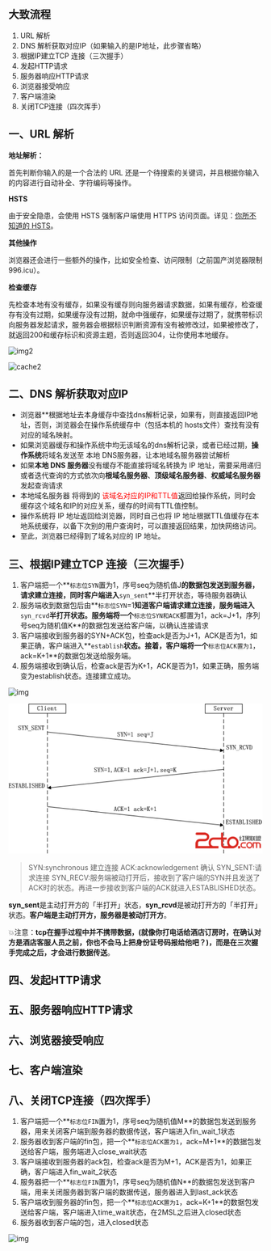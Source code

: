 ## 大致流程

1. URL 解析
2. DNS 解析获取对应IP（如果输入的是IP地址，此步骤省略）
3. 根据IP建立TCP 连接（三次握手）
4. 发起HTTP请求
5. 服务器响应HTTP请求
6. 浏览器接受响应
7. 客户端渲染
8. 关闭TCP连接（四次挥手）

## 一、URL 解析

**地址解析：**

首先判断你输入的是一个合法的 URL 还是一个待搜索的关键词，并且根据你输入的内容进行自动补全、字符编码等操作。

**HSTS**

由于安全隐患，会使用 HSTS 强制客户端使用 HTTPS 访问页面。详见：[你所不知道的 HSTS](https://www.barretlee.com/blog/2015/10/22/hsts-intro/)。

**其他操作**

浏览器还会进行一些额外的操作，比如安全检查、访问限制（之前国产浏览器限制 996.icu）。

**检查缓存**

先检查本地有没有缓存，如果没有缓存则向服务器请求数据，如果有缓存，检查缓存有没有过期，如果缓存没有过期，就命中强缓存，如果缓存过期了，就携带标识向服务器发起请求，服务器会根据标识判断资源有没有被修改过，如果被修改了，就返回200和缓存标识和资源主题，否则返回304，让你使用本地缓存。

![img2]([https://github.com/glbb666/myNote/blob/master/review/%E7%BD%91%E7%BB%9C%E5%AE%89%E5%85%A8/image/cache2.png](https://github.com/glbb666/myNote/blob/master/review/网络安全/image/cache2.png))

![cache2](G:\WebstormProjects\myNote\review\网络安全\image\cache2.png)

## 二、DNS 解析获取对应IP

- 浏览器**根据地址去本身缓存中查找dns解析记录，如果有，则直接返回IP地址，否则，浏览器会在操作系统缓存中（包括本机的 hosts文件）查找有没有对应的域名映射。
- 如果浏览器缓存和操作系统中均无该域名的dns解析记录，或者已经过期，**操作系统**将域名发送至 本地 DNS服务器，让本地域名服务器尝试解析
- 如果**本地 DNS 服务器**没有缓存不能直接将域名转换为 IP 地址，需要采用递归或者迭代查询的方式依次向**根域名服务器**、**顶级域名服务器**、**权威域名服务器**发起查询请求
- 本地域名服务器 将得到的<font color='red'> 该域名对应的IP和TTL值</font>返回给操作系统，同时会缓存这个域名和IP的对应关系，缓存的时间有TTL值控制。
- 操作系统将 IP 地址返回给浏览器，同时自己也将 IP 地址根据TTL值缓存在本地系统缓存，以备下次别的用户查询时，可以直接返回结果，加快网络访问。
- 至此，浏览器已经得到了域名对应的 IP 地址。

## 三、根据IP建立TCP 连接（三次握手）

1. 客户端把一个**`标志位SYN`置为1，序号seq为随机值J**的数据包发送到服务器，请求建立连接，同时客户端进入**`syn_sent`**半打开状态，等待服务器确认
2. 服务端收到数据包后由**`标志位SYN`=1**知道客户端请求建立连接，服务端进入**`syn_rcvd`**半打开状态。服务端将一个**`标志位SYN和ACK`都置为1，ack=J+1，序列号seq为随机值K**的数据包发送给客户端，以确认连接请求
3. 客户端接收到服务器的SYN+ACK包，检查ack是否为J+1，ACK是否为1，如果正确，客户端进入**`establish`**状态。接着，客户端将一个**`标志位ACK置为1`，ack=K+1**的数据包发送给服务端。
4. 服务端接收到确认后，检查ack是否为K+1，ACK是否为1，如果正确，服务端变为establish状态。连接建立成功。

![img](http://www.2cto.com/uploadfile/2013/1022/20131022025346218.png)

![img](<https://github.com/glbb666/myNote/blob/master/review/网络安全/image/tcp1.png>)

>SYN:synchronous   建立连接
>ACK:acknowledgement  确认
>SYN_SENT:请求连接
>SYN_RECV:服务端被动打开后，接收到了客户端的SYN并且发送了ACK时的状态。再进一步接收到客户端的ACK就进入ESTABLISHED状态。

**syn_sent**是主动打开方的「半打开」状态，**syn_rcvd**是被动打开方的「半打开」状态。**客户端是主动打开方，服务器是被动打开方**。

💥注意：**tcp在握手过程中并不携带数据，(就像你打电话给酒店订房时，在确认对方是酒店客服人员之前，你也不会马上把身份证号码报给他吧？)，而是在三次握手完成之后，才会进行数据传送**。

## 四、发起HTTP请求



## 五、服务器响应HTTP请求

## 六、浏览器接受响应

## 七、客户端渲染



## 八、关闭TCP连接（四次挥手）

1. 客户端把一个**`标志位FIN`置为1，序号seq为随机值M**的数据包发送到服务器，用来关闭客户端到服务器的数据传送，客户端进入fin_wait_1状态 
3. 服务器收到客户端的fin包，把一个**`标志位ACK置为1`，ack=M+1**的数据包发送给客户端，服务端进入close_wait状态
3. 客户端接收到服务器的ack包，检查ack是否为M+1，ACK是否为1，如果正确，客户端进入fin_wait_2状态
4. 服务器把一个**`标志位FIN`置为1，序号seq为随机值N**的数据包发送到客户端，用来关闭服务器到客户端的数据传送，服务器进入到last_ack状态
5. 客户端收到服务器的fin包，把一个**`标志位ACK置为1`，ack=K+1**的数据包发送给客户端，客户端进入time_wait状态，在2MSL之后进入closed状态
6. 服务器收到客户端的包，进入closed状态

![img](http://www.2cto.com/uploadfile/2013/1022/20131022025350523.png)